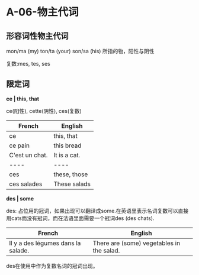 # A-06-物主代词

## 形容词性物主代词

mon/ma (my)
ton/ta (your)
son/sa (his) 所指的物，阳性与阴性

复数:mes, tes, ses

## 限定词

**ce | this, that**

ce(阳性), cette(阴性), ces(复数)

French | English
---- | ----
ce | this, that
ce pain | this bread
C'est un chat. | It is a cat. 
---- | ----
ces | these, those
ces salades | These salads

**des | some**

des: 占位用的冠词，如果出现可以翻译成some.在英语里表示名词复数可以直接用cats而没有冠词，而在法语里面需要一个冠词des (des chats).

French | English
---- | ----
Il y a des légumes dans la salade. | There are (some) vegetables in the salad.

des在使用中作为复数名词的冠词出现。